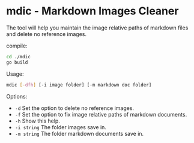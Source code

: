 # mdic - Markdown Images Cleaner

The tool will help you maintain the image relative paths of markdown files and delete no reference images.

compile:

```bash
cd ./mdic
go build
```

Usage:

```bash
mdic [-dfh] [-i image folder] [-m markdown doc folder] 
```

Options:

- `-d`    Set the option to delete no reference images.
- `-f`    Set the option to fix image relative paths of markdown documents.
- `-h`    Show this help.
- `-i string` The folder images save in.
- `-m string` The folder markdown documents save in.
